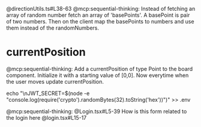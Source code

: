 
@directionUtils.ts#L38-63 @mcp:sequential-thinking: Instead of fetching an array of random number fetch an array of 'basePoints'. A basePoint is pair of two numbers. Then on the client map the basePoints to numbers and use them instead of the randomNumbers.

# currentPosition

@mcp:sequential-thinking: Add a currentPosition of type Point to the board component. Initialize it with a starting value of [0,0]. Now everytime when the user moves update currentPosition.

echo "\nJWT_SECRET=$(node -e "console.log(require('crypto').randomBytes(32).toString('hex'))")" >> .env

@mcp:sequential-thinking: @Login.tsx#L5-39 How is this form related to the login here @login.tsx#L15-17 